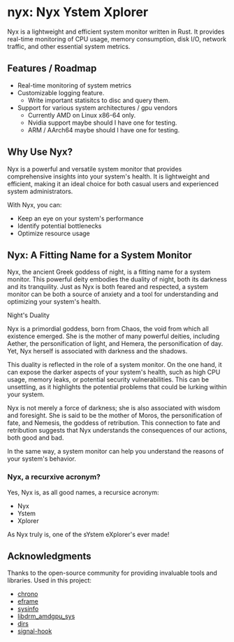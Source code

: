 # nyx: Nyx Ystem Xplorer
Nyx is a lightweight and efficient system monitor written in Rust. It provides real-time monitoring of CPU usage, memory consumption, disk I/O, network traffic, and other essential system metrics.

## Features / Roadmap

- Real-time monitoring of system metrics
- Customizable logging feature.
	- Write important statisitcs to disc and query them.
- Support for various system architectures / gpu vendors
	- Currently AMD on Linux x86-64 only.
	- Nvidia support maybe should I have one for testing.
	- ARM / AArch64 maybe should I have one for testing.

## Why Use Nyx?

Nyx is a powerful and versatile system monitor that provides comprehensive insights into your system's health. It is lightweight and efficient, making it an ideal choice for both casual users and experienced system administrators.

With Nyx, you can:

- Keep an eye on your system's performance
- Identify potential bottlenecks
- Optimize resource usage

## Nyx: A Fitting Name for a System Monitor

Nyx, the ancient Greek goddess of night, is a fitting name for a system monitor. This powerful deity embodies the duality of night, both its darkness and its tranquility. Just as Nyx is both feared and respected, a system monitor can be both a source of anxiety and a tool for understanding and optimizing your system's health.

Night's Duality

Nyx is a primordial goddess, born from Chaos, the void from which all existence emerged. She is the mother of many powerful deities, including Aether, the personification of light, and Hemera, the personification of day. Yet, Nyx herself is associated with darkness and the shadows.

This duality is reflected in the role of a system monitor. On the one hand, it can expose the darker aspects of your system's health, such as high CPU usage, memory leaks, or potential security vulnerabilities. This can be unsettling, as it highlights the potential problems that could be lurking within your system.

Nyx is not merely a force of darkness; she is also associated with wisdom and foresight. She is said to be the mother of Moros, the personification of fate, and Nemesis, the goddess of retribution. This connection to fate and retribution suggests that Nyx understands the consequences of our actions, both good and bad.

In the same way, a system monitor can help you understand the reasons of your system's behavior.

### Nyx, a recurxive acronym?
Yes, Nyx is, as all good names, a recursice acronym:

- Nyx
- Ystem
- Xplorer

As Nyx truly is, one of the sYstem eXplorer's ever made!

## Acknowledgments
Thanks to the open-source community for providing invaluable tools and libraries.
Used in this project:
- [chrono](https://crates.io/crates/chrono)
- [eframe](https://crates.io/crates/eframe)
- [sysinfo](https://crates.io/crates/sysinfo)
- [libdrm_amdgpu_sys](https://crates.io/crates/libdrm_amdgpu_sys)
- [dirs](https://crates.io/crates/dirs)
- [signal-hook](https://crates.io/crates/signal-hook)
